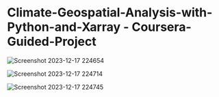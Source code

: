 # Climate-Geospatial-Analysis-with-Python-and-Xarray - Coursera-Guided-Project 

![Screenshot 2023-12-17 224654](https://github.com/Shweetha-Sajeev/Climate-Geospatial-Analysis-with-Python-and-Xarray/assets/73292802/a236f8a9-3799-4652-b0b6-4b9bb3906e59)

![Screenshot 2023-12-17 224714](https://github.com/Shweetha-Sajeev/Climate-Geospatial-Analysis-with-Python-and-Xarray/assets/73292802/40407b39-da48-4b84-9a28-9190cd1b24bb)

![Screenshot 2023-12-17 224745](https://github.com/Shweetha-Sajeev/Climate-Geospatial-Analysis-with-Python-and-Xarray/assets/73292802/3cd6fa37-4ee9-4c63-b9de-30cc3027fb90)
